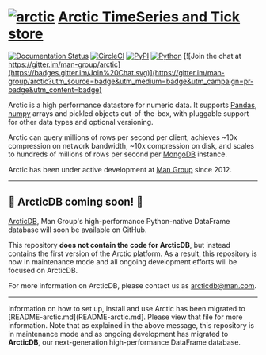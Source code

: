 # [![arctic](https://raw.githubusercontent.com/man-group/arctic/master/logo/arctic_50.png?raw=true)](https://github.com/man-group/arctic) [Arctic TimeSeries and Tick store](https://github.com/man-group/arctic)


[![Documentation Status](https://readthedocs.org/projects/arctic/badge/?version=latest)](https://arctic.readthedocs.io/en/latest/?badge=latest)
[![CircleCI](https://circleci.com/gh/man-group/arctic/tree/master.svg?style=shield)](https://app.circleci.com/pipelines/github/man-group/arctic?branch=master)
[![PyPI](https://img.shields.io/pypi/v/arctic)](https://pypi.org/project/arctic)
[![Python](https://img.shields.io/badge/Python-3.6|3.7|3.8-green.svg)](https://github.com/man-group/arctic)
[![Join the chat at https://gitter.im/man-group/arctic](https://badges.gitter.im/Join%20Chat.svg)](https://gitter.im/man-group/arctic?utm_source=badge&utm_medium=badge&utm_campaign=pr-badge&utm_content=badge)

Arctic is a high performance datastore for numeric data. It supports [Pandas](http://pandas.pydata.org/),
[numpy](http://www.numpy.org/) arrays and pickled objects out-of-the-box, with pluggable support for
other data types and optional versioning.

Arctic can query millions of rows per second per client, achieves ~10x compression on network bandwidth,
~10x compression on disk, and scales to hundreds of millions of rows per second per
[MongoDB](https://www.mongodb.org/) instance.

Arctic has been under active development at [Man Group](https://www.man.com/) since 2012.

---

## :mega: ArcticDB coming soon! :mega:

[ArcticDB](https://www.man.com/man-group-brings-powerful-dataframe-database-product-arcticdb-to-market-with-bloomberg), Man Group's high-performance Python-native DataFrame database will soon be available on GitHub. 

This repository **does not contain the code for ArcticDB**, but instead contains the first version of the Arctic platform. As a result, this repository is now in maintenance mode and all ongoing development efforts will be focused on ArcticDB.

For more information on ArcticDB, please contact us as arcticdb@man.com.

---

Information on how to set up, install and use Arctic has been migrated to [README-arctic.md](README-arctic.md]. Please view that file for more information. Note that as explained in the above message, this repository is in maintenance mode and as ongoing development has migrated to **ArcticDB**, our next-generation high-performance DataFrame database.
